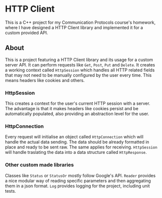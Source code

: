 # HTTP Client

This is a C++ project for my Communication Protocols course's homework,
where I have designed a HTTP Client library and implemented it for a custom
provided API.

## About

This is a project featuring a HTTP Client library and its usage for a custom
server API. It can perform requests like `Get`, `Post`, `Put` and `Delete`. It
creates a working context called `HttpSession` which handles all HTTP related
fields that may not need to be manually configured by the user every time. This
means headers like cookies and others.

### HttpSession

This creates a context for the user's current HTTP session with a server. The
advantage is that it makes headers like cookies persist and be automatically
populated, also providing an abstraction level for the user.

### HttpConnection

Every request will initialise an object called `HttpConnection` which will
handle the actual data sending. The data should be already formatted in place
and ready to be sent raw. The same applies for receiving. `HttpSession` will
handle traslating the data into a data structure called `HttpResponse`.

### Other custom made libraries

Classes like `Status` or `StatusOr` mostly follow Google's API.
`Reader` provides a nice modular way of reading specific parameters and then
aggregating them in a json format.
`Log` provides logging for the project, including unit tests.
